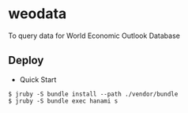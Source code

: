 # weodata
To query data for World Economic Outlook Database

## Deploy

* Quick Start

```
$ jruby -S bundle install --path ./vendor/bundle
$ jruby -S bundle exec hanami s
```
